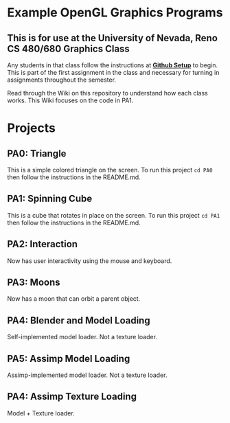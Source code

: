 # Example OpenGL Graphics Programs
## This is for use at the University of Nevada, Reno CS 480/680 Graphics Class
Any students in that class follow the instructions at [**Github Setup**](https://github.com/HPC-Vis/computer-graphics/wiki/Github-Setup) to begin. This is part of the first assignment in the class and necessary for turning in assignments throughout the semester.

Read through the Wiki on this repository to understand how each class works. This Wiki focuses on the code in PA1.

# Projects

## PA0: Triangle
This is a simple colored triangle on the screen. To run this project ```cd PA0``` then follow the instructions in the README.md.

## PA1: Spinning Cube
This is a cube that rotates in place on the screen. To run this project ```cd PA1``` then follow the instructions in the README.md.

## PA2: Interaction
Now has user interactivity using the mouse and keyboard.

## PA3: Moons
Now has a moon that can orbit a parent object.

## PA4: Blender and Model Loading
Self-implemented model loader. Not a texture loader.

## PA5: Assimp Model Loading
Assimp-implemented model loader. Not a texture loader.

## PA4: Assimp Texture Loading
Model + Texture loader.
